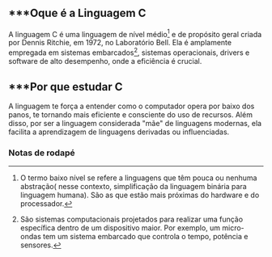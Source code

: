 ## ***Oque é a Linguagem C

A linguagem C é uma linguagem de nível médio[^1] e de propósito geral criada por Dennis Ritchie, em 1972, no Laboratório Bell. Ela é amplamente empregada em sistemas embarcados[^2], sistemas operacionais, drivers e software de alto desempenho, onde a eficiência é crucial.
## ***Por que estudar C

A linguagem te força a entender como o computador opera por baixo dos panos, te tornando mais eficiente e consciente do uso de recursos. Além disso, por ser a linguagem considerada "mãe" de linguagens modernas, ela facilita a aprendizagem de linguagens derivadas ou influenciadas.

### Notas de rodapé

[^1]: O termo baixo nível se refere a linguagens que têm pouca ou nenhuma abstração( nesse contexto, simplificação da linguagem binária para linguagem humana). São as que estão mais próximas do hardware e do processador.

[^2]: São sistemas computacionais projetados para realizar uma função específica dentro de um dispositivo maior. Por exemplo, um micro-ondas tem um sistema embarcado que controla o tempo, potência e sensores.

